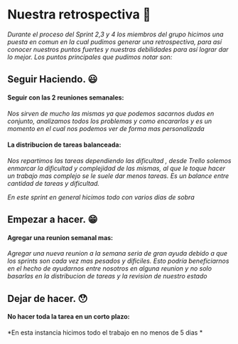 # Nuestra retrospectiva  :eyes:

*Durante el proceso del Sprint 2,3 y 4 los miembros del grupo hicimos una puesta en comun en la cual pudimos generar una retrospectiva, para así conocer nuestros puntos fuertes y nuestras debilidades para así lograr dar lo mejor.*
*Los puntos principales que pudimos notar son:*


##  Seguir Haciendo. :smiley:

#### Seguir con las 2 reuniones semanales:
*Nos sirven de mucho las mismas ya que podemos sacarnos dudas en conjunto, analizamos todos los problemas y como encararlos y es un momento en el cual nos podemos ver de forma mas personalizada*

#### La distribucion de tareas balanceada:
*Nos repartimos las tareas dependiendo las dificultad , desde Trello solemos enmarcar la dificultad y complejidad de las mismas, al que le toque hacer un trabajo mas complejo se le suele dar menos tareas. Es un balance entre cantidad de tareas y dificultad.*

*En este sprint en general hicimos todo con varios dias de sobra*


## Empezar a hacer. :grin:

#### Agregar una reunion semanal mas:
*Agregar una nueva reunion a la semana seria de gran ayuda debido a que los sprints son cada vez mas pesados y dificiles. Esto podría beneficiarnos en el hecho de ayudarnos entre nosotros en alguna reunion y no solo basarlas en la distribucion de tareas y la revision de nuestro estado* 


## Dejar de hacer. :hushed:

#### No hacer toda la tarea en un corto plazo:
*En esta instancia hicimos todo el trabajo en no menos de 5 dias *


